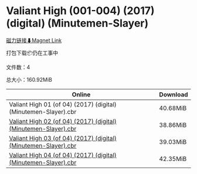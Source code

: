 # Valiant High (001-004) (2017) (digital) (Minutemen-Slayer)

[磁力链接⬇Magnet Link](magnet:?xt=urn:btih:69004e7073ecc28262220d55cf7cdf9beb57d6dd&dn=Valiant%20High%20%28001-004%29%20%282017%29%20%28digital%29%20%28Minutemen-Slayer%29)

打包下载📦仍在工事中

文件数：4

总大小：160.92MiB

Online | Download
--- | ---
Valiant High 01 (of 04) (2017) (digital) (Minutemen-Slayer).cbr | 40.68MiB
[Valiant High 02 (of 04) (2017) (digital) (Minutemen-Slayer).cbr](https://github.com/alicewish/markdown/blob/master/comic/Valiant-High-02-of-04-2017-digital-Minutemen-Slayer-cbr.md) | 38.86MiB
[Valiant High 03 (of 04) (2017) (digital) (Minutemen-Slayer).cbr](https://github.com/alicewish/markdown/blob/master/comic/Valiant-High-03-of-04-2017-digital-Minutemen-Slayer-cbr.md) | 39.03MiB
[Valiant High 04 (of 04) (2017) (digital) (Minutemen-Slayer).cbr](https://github.com/alicewish/markdown/blob/master/comic/Valiant-High-04-of-04-2017-digital-Minutemen-Slayer-cbr.md) | 42.35MiB